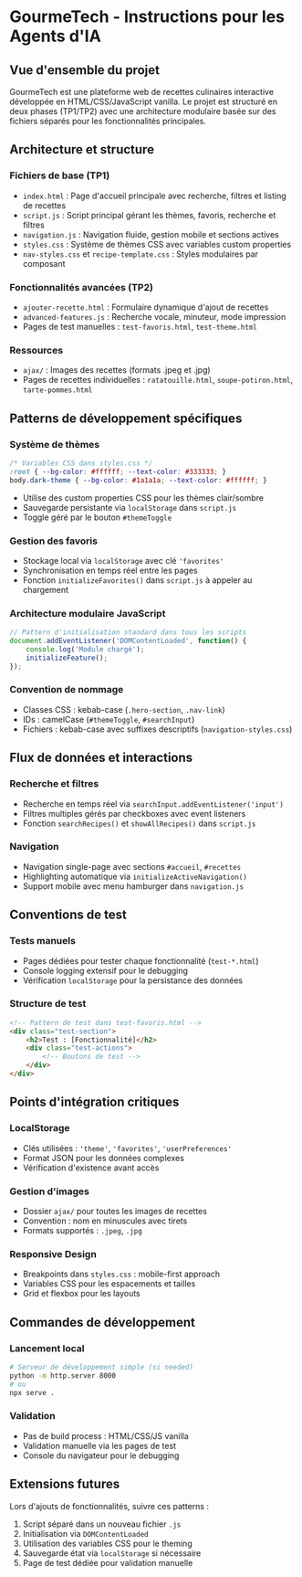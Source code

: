 # GourmeTech - Instructions pour les Agents d'IA

## Vue d'ensemble du projet

GourmeTech est une plateforme web de recettes culinaires interactive développée en HTML/CSS/JavaScript vanilla. Le projet est structuré en deux phases (TP1/TP2) avec une architecture modulaire basée sur des fichiers séparés pour les fonctionnalités principales.

## Architecture et structure

### Fichiers de base (TP1)
- `index.html` : Page d'accueil principale avec recherche, filtres et listing de recettes
- `script.js` : Script principal gérant les thèmes, favoris, recherche et filtres
- `navigation.js` : Navigation fluide, gestion mobile et sections actives
- `styles.css` : Système de thèmes CSS avec variables custom properties
- `nav-styles.css` et `recipe-template.css` : Styles modulaires par composant

### Fonctionnalités avancées (TP2)
- `ajouter-recette.html` : Formulaire dynamique d'ajout de recettes
- `advanced-features.js` : Recherche vocale, minuteur, mode impression
- Pages de test manuelles : `test-favoris.html`, `test-theme.html`

### Ressources
- `ajax/` : Images des recettes (formats .jpeg et .jpg)
- Pages de recettes individuelles : `ratatouille.html`, `soupe-potiron.html`, `tarte-pommes.html`

## Patterns de développement spécifiques

### Système de thèmes
```css
/* Variables CSS dans styles.css */
:root { --bg-color: #ffffff; --text-color: #333333; }
body.dark-theme { --bg-color: #1a1a1a; --text-color: #ffffff; }
```
- Utilise des custom properties CSS pour les thèmes clair/sombre
- Sauvegarde persistante via `localStorage` dans `script.js`
- Toggle géré par le bouton `#themeToggle`

### Gestion des favoris
- Stockage local via `localStorage` avec clé `'favorites'`
- Synchronisation en temps réel entre les pages
- Fonction `initializeFavorites()` dans `script.js` à appeler au chargement

### Architecture modulaire JavaScript
```javascript
// Pattern d'initialisation standard dans tous les scripts
document.addEventListener('DOMContentLoaded', function() {
    console.log('Module chargé');
    initializeFeature();
});
```

### Convention de nommage
- Classes CSS : kebab-case (`.hero-section`, `.nav-link`)
- IDs : camelCase (`#themeToggle`, `#searchInput`)
- Fichiers : kebab-case avec suffixes descriptifs (`navigation-styles.css`)

## Flux de données et interactions

### Recherche et filtres
- Recherche en temps réel via `searchInput.addEventListener('input')`
- Filtres multiples gérés par checkboxes avec event listeners
- Fonction `searchRecipes()` et `showAllRecipes()` dans `script.js`

### Navigation
- Navigation single-page avec sections `#accueil`, `#recettes`
- Highlighting automatique via `initializeActiveNavigation()`
- Support mobile avec menu hamburger dans `navigation.js`

## Conventions de test

### Tests manuels
- Pages dédiées pour tester chaque fonctionnalité (`test-*.html`)
- Console logging extensif pour le debugging
- Vérification `localStorage` pour la persistance des données

### Structure de test
```html
<!-- Pattern de test dans test-favoris.html -->
<div class="test-section">
    <h2>Test : [Fonctionnalité]</h2>
    <div class="test-actions">
        <!-- Boutons de test -->
    </div>
</div>
```

## Points d'intégration critiques

### LocalStorage
- Clés utilisées : `'theme'`, `'favorites'`, `'userPreferences'`
- Format JSON pour les données complexes
- Vérification d'existence avant accès

### Gestion d'images
- Dossier `ajax/` pour toutes les images de recettes
- Convention : nom en minuscules avec tirets
- Formats supportés : `.jpeg`, `.jpg`

### Responsive Design
- Breakpoints dans `styles.css` : mobile-first approach
- Variables CSS pour les espacements et tailles
- Grid et flexbox pour les layouts

## Commandes de développement

### Lancement local
```bash
# Serveur de développement simple (si needed)
python -m http.server 8000
# ou
npx serve .
```

### Validation
- Pas de build process : HTML/CSS/JS vanilla
- Validation manuelle via les pages de test
- Console du navigateur pour le debugging

## Extensions futures

Lors d'ajouts de fonctionnalités, suivre ces patterns :
1. Script séparé dans un nouveau fichier `.js`
2. Initialisation via `DOMContentLoaded`
3. Utilisation des variables CSS pour le theming
4. Sauvegarde état via `localStorage` si nécessaire
5. Page de test dédiée pour validation manuelle
